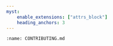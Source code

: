 ```yaml
---
myst:
    enable_extensions: ["attrs_block"]
    heading_anchors: 3
---
```


```{include} ../CONTRIBUTING.md
:name: CONTRIBUTING.md
```